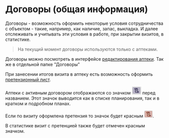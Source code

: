 # Договоры (общая информация)

Договоры - возможность оформить некоторые условия сотрудничества с объектом - такие, например, как наличие, запас, выкладка.
И далее отслеживать и учитывать эти условия в работе, при закрытии визитов, в статистике.

> На текущий момент договоры используются только с аптеками. 

Договоры можно посмотреть в интерфейсе [редактирования аптеки](database-object-edit.html). Так же в отдельной папке "Договоры"

При занесении итогов визита в аптеку есть возможность оформить [претензионный лист](rep-visits-treaty.html).


Аптеки с активным договором отображаются со значком ![](../images/icon-contract.png#inline) перед названием.
Этот значок выводится как в списке планирования, так и в кратком и подробном планах.

Если по визиту оформлена претензия то значок будет красным ![](../images/icon-contract-red.png#inline).

В статистике визит с претенцией также будет отмечен красным значком.
